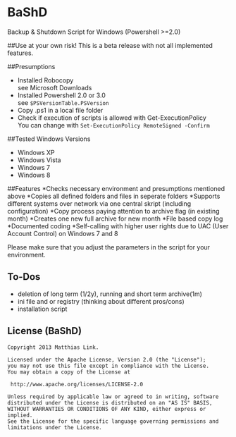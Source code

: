 BaShD
=====

Backup &amp; Shutdown Script for Windows (Powershell >=2.0)

##Use at your own risk!
This is a beta release with not all implemented features.

##Presumptions
* Installed Robocopy<br>see Microsoft Downloads
* Installed Powershell 2.0 or 3.0<br>see `$PSVersionTable.PSVersion`
* Copy .ps1 in a local file folder
* Check if execution of scripts is allowed with Get-ExecutionPolicy<br>You can change with `Set-ExecutionPolicy RemoteSigned -Confirm`

##Tested Windows Versions
* Windows XP
* Windows Vista
* Windows 7
* Windows 8

##Features
*Checks necessary environment and presumptions mentioned above
*Copies all defined folders and files in seperate folders
*Supports different systems over network via one central skript (including configuration)
*Copy process paying attention to archive flag (in existing month)
*Creates one new full archive for new month
*File based copy log
*Documented coding
*Self-calling with higher user rights due to UAC (User Account Control) on Windows 7 and 8

Please make sure that you adjust the parameters in the script for your environment.

## To-Dos
* deletion of long term (1/2y), running and short term archive(1m)
* ini file and or registry (thinking about different pros/cons)
* installation script

## License (BaShD)

	Copyright 2013 Matthias Link. 

	Licensed under the Apache License, Version 2.0 (the "License");
	you may not use this file except in compliance with the License.
	You may obtain a copy of the License at

	 http://www.apache.org/licenses/LICENSE-2.0

	Unless required by applicable law or agreed to in writing, software
	distributed under the License is distributed on an "AS IS" BASIS,
	WITHOUT WARRANTIES OR CONDITIONS OF ANY KIND, either express or implied.
	See the License for the specific language governing permissions and
	limitations under the License.